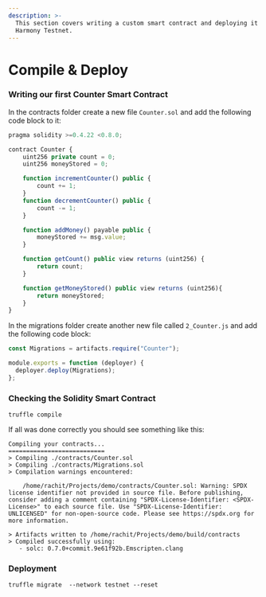 ```yaml
---
description: >-
  This section covers writing a custom smart contract and deploying it on
  Harmony Testnet.
---
```


# Compile & Deploy

### Writing our first Counter Smart Contract

In the contracts folder create a new file `Counter.sol` and add the following code block to it:

```javascript
pragma solidity >=0.4.22 <0.8.0;

contract Counter {
    uint256 private count = 0;
    uint256 moneyStored = 0;

    function incrementCounter() public {
        count += 1;
    }
    function decrementCounter() public {
        count -= 1;
    }

    function addMoney() payable public {
        moneyStored += msg.value;
    }

    function getCount() public view returns (uint256) {
        return count;
    }

    function getMoneyStored() public view returns (uint256){
        return moneyStored;
    }
}

```

In the migrations folder create another new file called `2_Counter.js` and add the following code block:

```javascript
const Migrations = artifacts.require("Counter");

module.exports = function (deployer) {
  deployer.deploy(Migrations);
};
```

### Checking the Solidity Smart Contract

```text
truffle compile
```

If all was done correctly you should see something like this:

```text
Compiling your contracts...
===========================
> Compiling ./contracts/Counter.sol
> Compiling ./contracts/Migrations.sol
> Compilation warnings encountered:

    /home/rachit/Projects/demo/contracts/Counter.sol: Warning: SPDX license identifier not provided in source file. Before publishing, consider adding a comment containing "SPDX-License-Identifier: <SPDX-License>" to each source file. Use "SPDX-License-Identifier: UNLICENSED" for non-open-source code. Please see https://spdx.org for more information.

> Artifacts written to /home/rachit/Projects/demo/build/contracts
> Compiled successfully using:
   - solc: 0.7.0+commit.9e61f92b.Emscripten.clang
```

### Deployment

```text
truffle migrate  --network testnet --reset
```

